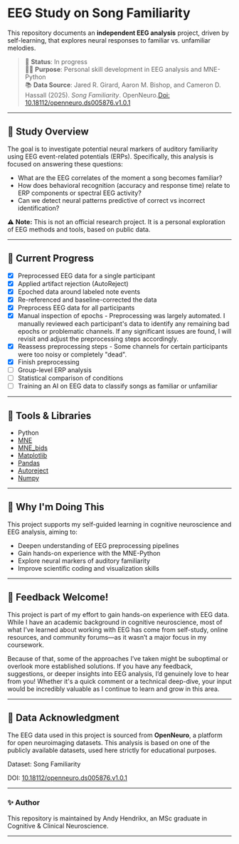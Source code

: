 # EEG Study on Song Familiarity

This repository documents an **independent EEG analysis** project, driven by self-learning, that explores neural responses to familiar vs. unfamiliar melodies.

> 🧠 **Status**: In progress  
> 👩‍🔬 **Purpose**: Personal skill development in EEG analysis and MNE-Python  
> 📚 **Data Source**: Jared R. Girard, Aaron M. Bishop, and Cameron D. Hassall (2025). *Song Familiarity*. OpenNeuro.[Doi: 10.18112/openneuro.ds005876.v1.0.1](https://doi.org/10.18112/openneuro.ds005876.v1.0.1)  

---

## 🧪 Study Overview

The goal is to investigate potential neural markers of auditory familiarity using EEG event-related potentials (ERPs). Specifically, this analysis is focused on answering these questions:

- What are the EEG correlates of the moment a song becomes familiar?
- How does behavioral recognition (accuracy and response time) relate to ERP components or spectral EEG activity?
- Can we detect neural patterns predictive of correct vs incorrect identification?

⚠️ **Note:** This is not an official research project. It is a personal exploration of EEG methods and tools, based on public data.

---

## 🚧 Current Progress

- [x] Preprocessed EEG data for a single participant
- [x] Applied artifact rejection (AutoReject)  
- [x] Epoched data around labeled note events  
- [x] Re-referenced and baseline-corrected the data
- [x] Preprocess EEG data for all participants
- [x] Manual inspection of epochs - Preprocessing was largely automated. I manually reviewed each participant's data to identify any remaining bad epochs or problematic channels. If any significant issues are found, I will revisit and adjust the preprocessing steps accordingly.
- [x] Reassess preprocessing steps - Some channels for certain participants were too noisy or completely "dead".
- [x] Finish preprocessing
- [ ] Group-level ERP analysis 
- [ ] Statistical comparison of conditions
- [ ] Training an AI on EEG data to classify songs as familiar or unfamiliar

---

## 🧰 Tools & Libraries

- Python
- [MNE](https://mne.tools/stable/index.html)
- [MNE_bids](https://mne.tools/mne-bids/stable/index.html)
- [Matplotlib](https://matplotlib.org)
- [Pandas](https://pandas.pydata.org)
- [Autoreject](https://autoreject.github.io/stable/index.html)
- [Numpy](https://numpy.org)

---

## 📌 Why I'm Doing This

This project supports my self-guided learning in cognitive neuroscience and EEG analysis, aiming to:

- Deepen understanding of EEG preprocessing pipelines  
- Gain hands-on experience with the MNE-Python  
- Explore neural markers of auditory familiarity
- Improve scientific coding and visualization skills  

---

## 📝 Feedback Welcome!
This project is part of my effort to gain hands-on experience with EEG data. While I have an academic background in cognitive neuroscience, most of what I’ve learned about working with EEG has come from self-study, online resources, and community forums—as it wasn’t a major focus in my coursework.

Because of that, some of the approaches I’ve taken might be suboptimal or overlook more established solutions. If you have any feedback, suggestions, or deeper insights into EEG analysis, I’d genuinely love to hear from you! Whether it's a quick comment or a technical deep-dive, your input would be incredibly valuable as I continue to learn and grow in this area.

---

## 🧠 Data Acknowledgment

The EEG data used in this project is sourced from **OpenNeuro**, a platform for open neuroimaging datasets. This analysis is based on one of the publicly available datasets, used here strictly for educational purposes.

Dataset: Song Familiarity 

DOI: [10.18112/openneuro.ds005876.v1.0.1](https://doi.org/10.18112/openneuro.ds005876.v1.0.1)

---

### ✨ Author

This repository is maintained by Andy Hendrikx, an MSc graduate in Cognitive & Clinical Neuroscience.

---
